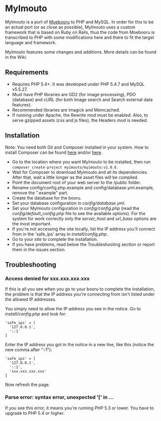 MyImouto
========

MyImouto is a port of [Moebooru](https://github.com/moebooru/moebooru) to PHP and MySQL. In order for this to be an actual port (or as close as possible), MyImouto uses a custom framework that is based on Ruby on Rails, thus the code from Moebooru is transcribed to PHP with some modifications here and there to fit the target language and framework.

MyImouto features some changes and additions. More details can be found in the Wiki.

Requirements
------------

  * Requires PHP 5.4+. It was developed under PHP 5.4.7 and MySQL v5.5.27.
  * Must have PHP libraries are GD2 (for image processing), PDO (database) and cURL (for both Image search and Search external data features).
  * Recommended libraries are Imagick and Memcached.
  * If running under Apache, the Rewrite mod must be enabled. Also, to serve gzipped assets (css and js files), the Headers mod is needed.

Installation
------------

Note: You need both Git and Composer installed in your system. How to install Composer can be found [here](http://getcomposer.org/download/) and/or [here](http://getcomposer.org/doc/00-intro.md).

  * Go to the location where you want MyImouto to be installed, then run `composer create-project myimouto/myimouto:v1.0.6`.
  * Wait for Composer to download MyImouto and all its dependencies. After that, wait a little longer as the asset files will be compiled.
  * Point the document root of your web server to the /public folder.
  * Rename config/config.php.example and config/database.yml.example, remove the ".example" part.
  * Create the database for the booru.
  * Set your database configuration in _config/database.yml_.
  * Set your MyImouto configuration in _config/config.php_ (read the _config/default_config.php_ file to see the available options). For the system for work correctly only the *server_host* and *url_base* options are the most important.
  * If you're not accessing the site locally, list the IP address you'll connect from in the 'safe_ips' array in _install/config.php_.
  * Go to your site to complete the installation.
  * If you have problems, read below the Troubleshooting section or report them in the issues section.

Troubleshooting
---------------

### Access denied for xxx.xxx.xxx.xxx

If this is all you see when you go to your booru to complete the installation, the problem is that the IP address you're connecting from isn't listed under the allowed IP addresses.

You simply need to allow the IP address you see in the notice. Go to _install/config.php_ and look for:


    'safe_ips' = [
      '127.0.0.1',
      '::1'
    ]

Enter the IP address you got in the notice in a new line, like this (notice the new comma after "::1"):

    'safe_ips' = [
      '127.0.0.1',
      '::1',
      'xxx.xxx.xxx.xxx'
    ]

Now refresh the page.

### Parse error: syntax error, unexpected '[' in ... 

If you see this error, it means you're running PHP 5.3 or lower. You have to upgrade to PHP 5.4 or higher.